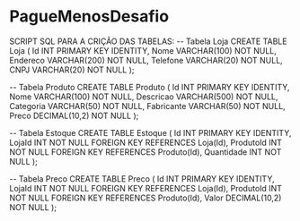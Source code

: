 # PagueMenosDesafio

SCRIPT SQL PARA A CRIÇÃO DAS TABELAS:
-- Tabela Loja
CREATE TABLE Loja (
    Id INT PRIMARY KEY IDENTITY,
    Nome VARCHAR(100) NOT NULL,
    Endereco VARCHAR(200) NOT NULL,
    Telefone VARCHAR(20) NOT NULL,
    CNPJ VARCHAR(20) NOT NULL
);

-- Tabela Produto
CREATE TABLE Produto (
    Id INT PRIMARY KEY IDENTITY,
    Nome VARCHAR(100) NOT NULL,
    Descricao VARCHAR(500) NOT NULL,
    Categoria VARCHAR(50) NOT NULL,
    Fabricante VARCHAR(50) NOT NULL,
    Preco DECIMAL(10,2) NOT NULL
);

-- Tabela Estoque
CREATE TABLE Estoque (
    Id INT PRIMARY KEY IDENTITY,
    LojaId INT NOT NULL FOREIGN KEY REFERENCES Loja(Id),
    ProdutoId INT NOT NULL FOREIGN KEY REFERENCES Produto(Id),
    Quantidade INT NOT NULL
);

-- Tabela Preco
CREATE TABLE Preco (
    Id INT PRIMARY KEY IDENTITY,
    LojaId INT NOT NULL FOREIGN KEY REFERENCES Loja(Id),
    ProdutoId INT NOT NULL FOREIGN KEY REFERENCES Produto(Id),
    Valor DECIMAL(10,2) NOT NULL
);
